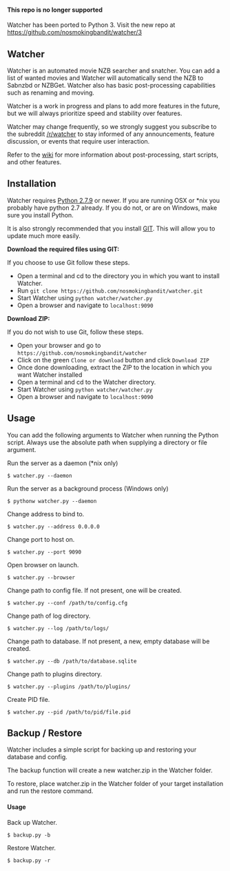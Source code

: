 #### This repo is no longer supported
Watcher has been ported to Python 3. Visit the new repo at https://github.com/nosmokingbandit/watcher/3

## Watcher

Watcher is an automated movie NZB searcher and snatcher. You can add a list of wanted movies and Watcher will automatically send the NZB to Sabnzbd or NZBGet. Watcher also has basic post-processing capabilities such as renaming and moving.

Watcher is a work in progress and plans to add more features in the future, but we will always prioritize speed and stability over features.

Watcher may change frequently, so we strongly suggest you subscribe to the subreddit [/r/watcher](https://www.reddit.com/r/watcher/) to stay informed of any announcements, feature discussion, or events that require user interaction.

Refer to the [wiki](https://github.com/nosmokingbandit/watcher/wiki) for more information about post-processing, start scripts, and other features.

## Installation

Watcher requires [Python 2.7.9](https://www.python.org/) or newer. If you are running OSX or *nix you probably have python 2.7 already. If you do not, or are on Windows, make sure you install Python.

It is also strongly recommended that you install [GIT](http://git-scm.com/). This will allow you to update much more easily.

**Download the required files using GIT:**

If you choose to use Git follow these steps.

* Open a terminal and cd to the directory you in which you want to install Watcher.
* Run `git clone https://github.com/nosmokingbandit/watcher.git`
* Start Watcher using `python watcher/watcher.py`
* Open a browser and navigate to `localhost:9090`

**Download ZIP:**

If you do not wish to use Git, follow these steps.

* Open your browser and go to `https://github.com/nosmokingbandit/watcher`
* Click on the green `Clone or download` button and click `Download ZIP`
* Once done downloading, extract the ZIP to the location in which you want Watcher installed
* Open a terminal and cd to the Watcher directory.
* Start Watcher using `python watcher/watcher.py`
* Open a browser and navigate to `localhost:9090`


## Usage

You can add the following arguments to Watcher when running the Python script.
Always use the absolute path when supplying a directory or file argument.

Run the server as a daemon (*nix only)

`$ watcher.py --daemon`

Run the server as a background process (Windows only)

`$ pythonw watcher.py --daemon`

Change address to bind to.

`$ watcher.py --address 0.0.0.0`

Change port to host on.

`$ watcher.py --port 9090`

Open browser on launch.

`$ watcher.py --browser`

Change path to config file. If not present, one will be created.

`$ watcher.py --conf /path/to/config.cfg`

Change path of log directory.

`$ watcher.py --log /path/to/logs/`

Change path to database. If not present, a new, empty database will be created.

`$ watcher.py --db /path/to/database.sqlite`

Change path to plugins directory.

`$ watcher.py --plugins /path/to/plugins/`

Create PID file.

`$ watcher.py --pid /path/to/pid/file.pid`

## Backup / Restore

Watcher includes a simple script for backing up and restoring your database and config.

The backup function will create a new watcher.zip in the Watcher folder.

To restore, place watcher.zip in the Watcher folder of your target installation and run the restore command.

#### Usage
Back up Watcher.

`$ backup.py -b`

Restore Watcher.

`$ backup.py -r`
